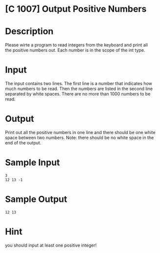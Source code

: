 # [C 1007] Output Positive Numbers

# Description

Please wirte a program to read integers from the keyboard and print all the positive numbers out. Each number is in the scope of the int type.

# Input

The input contains two lines. The first line is a number that indicates how much numbers to be read. Then the numbers are listed in the second line separated by white spaces. There are no more than 1000 numbers to be read.

# Output

Print out all the positive numbers in one line and there should be one white space between two numbers.
Note: there should be no white space in the end of the output.

# Sample Input

```
3
12 13 -1
```

# Sample Output

```
12 13
```

# Hint

you should input at least one positive integer!